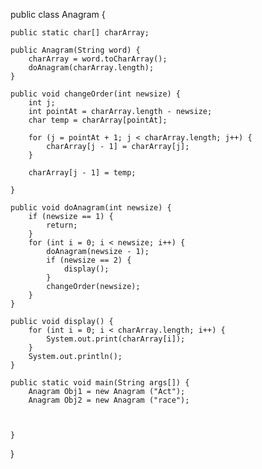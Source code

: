 
public class Anagram {

    public static char[] charArray;

    public Anagram(String word) {
        charArray = word.toCharArray();
        doAnagram(charArray.length);
    }

    public void changeOrder(int newsize) {
        int j;
        int pointAt = charArray.length - newsize;
        char temp = charArray[pointAt];

        for (j = pointAt + 1; j < charArray.length; j++) {
            charArray[j - 1] = charArray[j];
        }

        charArray[j - 1] = temp;

    }

    public void doAnagram(int newsize) {
        if (newsize == 1) {
            return;
        }
        for (int i = 0; i < newsize; i++) {
            doAnagram(newsize - 1);
            if (newsize == 2) {
                display();
            }
            changeOrder(newsize);
        }
    }

    public void display() {
        for (int i = 0; i < charArray.length; i++) {
            System.out.print(charArray[i]);
        }
        System.out.println();
    }

    public static void main(String args[]) {
        Anagram Obj1 = new Anagram ("Act");
        Anagram Obj2 = new Anagram ("race");



    }
}
